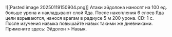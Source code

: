 ![[Pasted image 20250119150904.png]]
Атаки эйдолона наносят на 100 ед. больше урона и накладывают слой Яда.
После накопления 6 слоев Яда цели взрываются, нанося врагам в радиусе 5 м 200 урона. CD: 1 с.
После изучения навыка повышайте навык такими же дневниками.
Примените здесь: Эйдолон > Навык.
